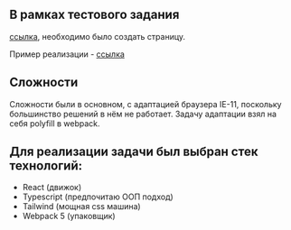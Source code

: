 ## В рамках тестового задания 
[ссылка]( https://github.com/RuslanSinkevich/product/blob/master/test-task.pdf), 
необходимо было создать страницу.

Пример реализации - [ссылка]( http://u1928479.isp.regruhosting.ru/)

## Сложности
Сложности были в основном, с адаптацией браузера IE-11, поскольку большинство решений в нём не работает. Задачу адаптации  взял на себя polyfill в webpack.

## Для реализации задачи был выбран стек технологий:
 * React (движок)
 * Typescript (предпочитаю ООП подход)
 * Tailwind (мощная css машина)
 * Webpack 5 (упаковщик)
